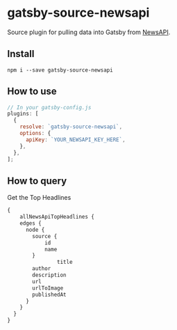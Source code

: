 # gatsby-source-newsapi

Source plugin for pulling data into Gatsby from [NewsAPI](https://newsapi.org/).

## Install

`npm i --save gatsby-source-newsapi`

## How to use

```javascript
// In your gatsby-config.js
plugins: [
  {
    resolve: `gatsby-source-newsapi`,
    options: {
      apiKey: `YOUR_NEWSAPI_KEY_HERE`,
    },
  },
];
```

## How to query

Get the Top Headlines

```graphql
{
	allNewsApiTopHeadlines {
    edges {
      node {
        source {
        	id
        	name
        }
				title
        author
        description
        url
        urlToImage
        publishedAt
      }
    }
  }
}
```